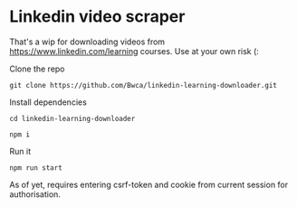 # Linkedin video scraper

That's a wip for downloading videos from https://www.linkedin.com/learning courses. Use at your own risk (:

Clone the repo

`git clone https://github.com/Bwca/linkedin-learning-downloader.git`

Install dependencies

`cd linkedin-learning-downloader`

`npm i`

Run it

`npm run start`

As of yet, requires entering csrf-token and cookie from current session for authorisation.
